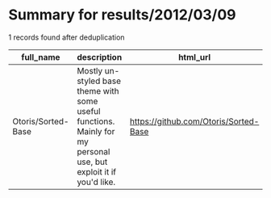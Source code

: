 
# Summary for results/2012/03/09
    
1 records found after deduplication

| full_name | description | html_url | matched_list | matched_count | pushed_at | size | stargazers_count | language | forks_count |
|--------------------|-------------------------------------------------------------------------------------------------------------------|---------------------------------------|----------------|-----------------|---------------------------|--------|--------------------|------------|---------------|
| Otoris/Sorted-Base | Mostly un-styled base theme with some useful functions. Mainly for my personal use, but exploit it if you'd like. | https://github.com/Otoris/Sorted-Base | ['exploit'] | 1 | 2012-03-09 03:29:45+00:00 | 260 | 1 | PHP | 0 |
